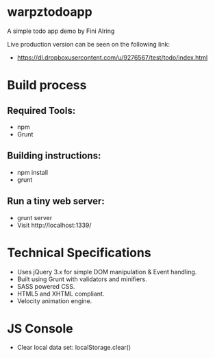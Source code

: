 # warpztodoapp
A simple todo app demo by Fini Alring

Live production version can be seen on the following link:
- https://dl.dropboxusercontent.com/u/9276567/test/todo/index.html

# Build process

## Required Tools:
- npm
- Grunt

## Building instructions:
- npm install
- grunt

## Run a tiny web server:
- grunt server
- Visit http://localhost:1339/

# Technical Specifications
- Uses jQuery 3.x for simple DOM manipulation & Event handling.
- Built using Grunt with validators and minifiers.
- SASS powered CSS.
- HTML5 and XHTML compliant.
- Velocity animation engine.

# JS Console
- Clear local data set: localStorage.clear()
